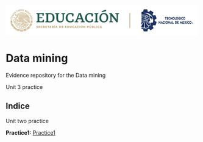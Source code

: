 <p align="center"> 
  <img src="/Imagen/Title.png" />
</p>

# Data mining
Evidence repository for the Data mining

Unit 3 practice

## Indice
Unit two practice

 **Practice1:** [Practice1](https://github.com/pivonne/Mineria-de-datos/tree/Unid_2/Practice1)
